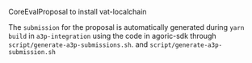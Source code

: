 CoreEvalProposal to install vat-localchain

The `submission` for the proposal is automatically generated during `yarn build`
in `a3p-integration` using the code in agoric-sdk through
`script/generate-a3p-submissions.sh`. and `script/generate-a3p-submission.sh`
